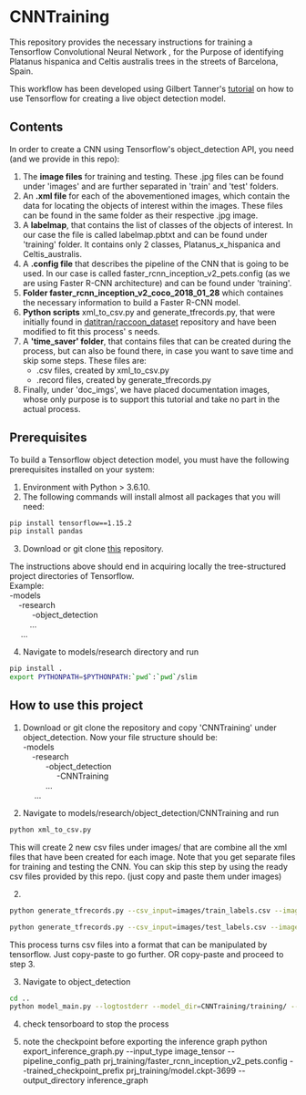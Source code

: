# CNNTraining
This repository provides the necessary instructions for training a Tensorflow Convolutional Neural Network , for the Purpose of identifying Platanus hispanica and Celtis australis trees in the streets of Barcelona, Spain.

This workflow has been developed using Gilbert Tanner's [tutorial](https://gilberttanner.com/blog/creating-your-own-objectdetector) on how to use Tensorflow for creating a live object detection model.

## Contents
In order to create a CNN using Tensorflow's object_detection API, you need (and we provide in this repo):
1. The **image files** for training and testing.
These .jpg files can be found under 'images' and are further separated in 'train' and 'test' folders.
2. An **.xml file** for each of the abovementioned images, which contain the data for locating the objects of interest within the images.
These files can be found in the same folder as their respective .jpg image.
3. A **labelmap**, that contains the list of classes of the objects of interest.
In our case the file is called labelmap.pbtxt and can be found under 'training' folder. It contains only 2 classes, Platanus_x_hispanica and Celtis_australis.
4. A **.config file** that describes the pipeline of the CNN that is going to be used. In our case is called faster_rcnn_inception_v2_pets.config (as we are using Faster R-CNN architecture) and can be found under 'training'.
5. **Folder faster_rcnn_inception_v2_coco_2018_01_28** which containes the necessary information to build a Faster R-CNN model.
6. **Python scripts** xml_to_csv.py and generate_tfrecords.py, that were initially found in [datitran/raccoon_dataset](https://github.com/datitran/raccoon_dataset) repository and have been modified to fit this process' s needs.
7. A **'time_saver' folder**, that contains files that can be created during the process, but can also be found there, in case you want to save time and skip some steps. These files are: 
    * .csv files, created by xml_to_csv.py
    * .record files, created by generate_tfrecords.py
8. Finally, under 'doc_imgs', we have placed documentation images, whose only purpose is to support this tutorial and take no part in the actual process.


## Prerequisites
To build a Tensorflow object detection model, you must have the following prerequisites installed on your system:
1. Environment with Python > 3.6.10.
2. The following commands will install almost all packages that you will need:
```Bash
pip install tensorflow==1.15.2
pip install pandas
```
3. Download or git clone [this](https://github.com/tensorflow/models) repository.

The instructions above should end in acquiring locally the tree-structured project directories of Tensorflow. \
Example: \
-models \
&nbsp;&nbsp;&nbsp;&nbsp;-research \
&nbsp;&nbsp;&nbsp;&nbsp;
&nbsp;&nbsp;&nbsp;&nbsp; -object_detection \
&nbsp;&nbsp;&nbsp;&nbsp; &nbsp;&nbsp;&nbsp;&nbsp;... \
&nbsp;&nbsp;&nbsp;&nbsp; ...

4. Navigate to models/research directory and run
```Bash
pip install .
export PYTHONPATH=$PYTHONPATH:`pwd`:`pwd`/slim
```
## How to use this project

1. Download or git clone the repository and copy 'CNNTraining' under object_detection. Now your file structure should be: \
-models \
&nbsp;&nbsp;&nbsp;&nbsp;-research \
&nbsp;&nbsp;&nbsp;&nbsp;
&nbsp;&nbsp;&nbsp;&nbsp; -object_detection \
&nbsp;&nbsp;&nbsp;&nbsp;
&nbsp;&nbsp;&nbsp;&nbsp; &nbsp;&nbsp;&nbsp;&nbsp; -CNNTraining \
&nbsp;&nbsp;&nbsp;&nbsp; &nbsp;&nbsp;&nbsp;&nbsp; ... \
&nbsp;&nbsp;&nbsp;&nbsp; ...


1. Navigate to models/research/object_detection/CNNTraining and run
```Bash
python xml_to_csv.py
```
This will create 2 new csv files under images/ that are combine all the xml files that have been created for each image. Note that you get separate files for training and testing the CNN.
You can skip this step by using the ready csv files provided by this repo. (just copy and paste them under images)

2. 
```Bash
python generate_tfrecords.py --csv_input=images/train_labels.csv --image_dir=images/train --output_path=train.record

python generate_tfrecords.py --csv_input=images/test_labels.csv --image_dir=images/test --output_path=test.record
```
This process turns csv files into a format that can be manipulated by tensorflow. Just copy-paste to go further. OR copy-paste and proceed to step 3.
 
 
3. Navigate to object_detection
```Bash
cd ..
python model_main.py --logtostderr --model_dir=CNNTraining/training/ --pipeline_config_path=CNNTraining/training/faster_rcnn_inception_v2_pets.config
```

4. check tensorboard to stop the process
 
5. note the checkpoint before exporting the inference graph
 python export_inference_graph.py --input_type image_tensor --pipeline_config_path prj_training/faster_rcnn_inception_v2_pets.config --trained_checkpoint_prefix prj_training/model.ckpt-3699 --output_directory inference_graph
